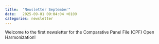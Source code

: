 ```yaml
---
title:  "Newsletter September"
date:   2025-09-01 09:04:04 +0100
categories: newsletter
---
```


Welcome to the first newsletter for the Comparative Panel File (CPF) Open Harmonization!
